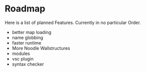 # Roadmap

Here is a list of planned Features.
Currently in no particular Order.

- better map loading
- name globbing
- faster runtime 
- More Noodle Wallstructures
- modules
- vsc plugin
- syntax checker